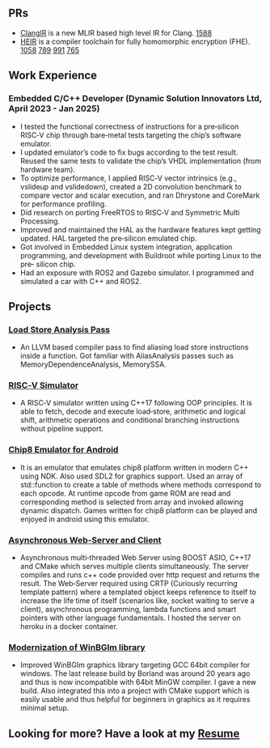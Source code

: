 

## PRs
- [ClangIR](https://github.com/llvm/ClangIR) is a new MLIR based high level IR for Clang. [1588](https://github.com/llvm/clangir/pull/1588)
- [HEIR](https://github.com/google/heir)  is a compiler toolchain for fully homomorphic encryption (FHE). [1058](https://github.com/google/heir/pull/1058) [789](https://github.com/google/heir/pull/789) [991](https://github.com/google/heir/pull/991) [765](https://github.com/google/heir/pull/765)

## Work Experience
### Embedded C/C++ Developer (Dynamic Solution Innovators Ltd, April 2023 - Jan 2025)
- I tested the functional correctness of instructions for a pre‑silicon RISC‑V chip through bare‑metal tests targeting the chip’s software emulator.
- I updated emulator’s code to fix bugs according to the test result. Reused the same tests to validate the chip’s VHDL implementation (from
hardware team).
- To optimize performance, I applied RISC‑V vector intrinsics (e.g., vslideup and vslidedown), created a 2D convolution benchmark to compare
vector and scalar execution, and ran Dhrystone and CoreMark for performance profiling.
- Did research on porting FreeRTOS to RISC‑V and Symmetric Multi Processing.
- Improved and maintained the HAL as the hardware features kept getting updated. HAL targeted the pre‑silicon emulated chip.
- Got involved in Embedded Linux system integration, application programming, and development with Buildroot while porting Linux to the pre‑
silicon chip.
- Had an exposure with ROS2 and Gazebo simulator. I programmed and simulated a car with C++ and ROS2.

## Projects
### [Load Store Analysis Pass](https://github.com/ahmedshakill/load-store-pass)
- An LLVM based compiler pass to find aliasing load store instructions inside a function. Got familiar
with AliasAnalysis passes such as MemoryDependenceAnalysis, MemorySSA.

### [RISC‑V Simulator](https://github.com/ahmedshakill/Sim)
- A RISC‑V simulator written using C++17 following OOP principles. It is able to fetch, decode and execute
load‑store, arithmetic and logical shift, arithmetic operations and conditional branching instructions without pipeline support.

### [Chip8 Emulator for Android](https://github.com/ahmedshakill/Emu8)
- It is an emulator that emulates chip8 platform written in modern C++ using NDK. Also used SDL2
for graphics support. Used an array of std::function to create a table of methods where methods correspond to each opcode.
At runtime opcode from game ROM are read and corresponding method is selected from array and invoked allowing dynamic
dispatch. Games written for chip8 platform can be played and enjoyed in android using this emulator. 

### [Asynchronous Web‑Server and Client](https://github.com/ahmedshakill/TCPServer)
- Asynchronous multi‑threaded Web Server using BOOST ASIO, C++17 and CMake which
serves multiple clients simultaneously. The server compiles and runs c++ code provided over http request and returns the result.
The Web‑Server required using CRTP (Curiously recurring template pattern) where a templated object keeps reference to itself to
increase the life time of itself (scenarios like, socket waiting to serve a client), asynchronous programming, lambda functions and
smart pointers with other language fundamentals. I hosted the server on heroku in a docker container. 

### [Modernization of WinBGIm library](https://github.com/ahmedshakill/WinBGIm-64)
- Improved WinBGIm graphics library targeting GCC 64bit compiler for windows. The last
release build by Borland was around 20 years ago and thus is now incompatible with 64bit MinGW compiler. I gave a new build.
Also integrated this into a project with CMake support which is easily usable and thus helpful for beginners in graphics as it
requires minimal setup.

## Looking for more? Have a look at my [Resume](docs/Shakil_Resume.pdf) 
